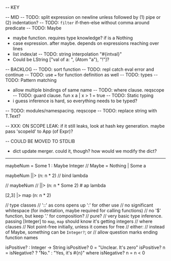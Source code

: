 -- KEY

-- MID
-- TODO: split expression on newline unless followed by (1) pipe or (2) indentation?
-- TODO: `filter` if-then-else without comma around predicate
-- TODO: Maybe
  * maybe function. requires type knowledge? if is a Nothing
  * case expression. after maybe. depends on expressions reaching over lines
  * list index/at
-- TODO: string interpolation "#{intval}"
  * Could be LString ["val of a: ", (Atom "a"), "!"]?

-- BACKLOG
-- TODO: sort function
-- TODO: repl catch eval error and continue
-- TODO: use `=` for function definition as well
-- TODO: types
-- TODO: Pattern matching
  * allow multiple bindings of same name
-- TODO: where clause. reqscope
-- TODO: guard clause.
  fun x a
  | x > 1 = true
-- TODO: Static typing
  * i guess inference is hard, so everything needs to be typed?

-- TODO: modules/namespacing. reqscope
-- TODO: replace string with T.Text?


-- XXX: ON SCOPE LEAK: if it still leaks, look at hash key generation. maybe pass 'scopeId' to App (of Expr)?

-- COULD BE MOVED TO STDLIB
* dict update merger. could it, though? how would we modify the dict?

----

maybeNum = Some 1 :  Maybe Integer // Maybe = Nothing | Some a

maybeNum
||> (n: n * 2) // bind lambda

// maybeNum
// ||> (n: n * Some 2) # ap lambda

[2,3]
|> map (n: n * 2)

// type classes
// '::' as cons opens up ':' for other use
// no significant whitespace (for indentation, maybe required for calling functions)
// no '$' function, but keep '.' for composition?
// pure?
// very basic type inference. passing [Integer] to `map`, `map` should know it's getting integers
// where clauses
// Not point-free initially, unless it comes for free
// either:
  // instead of Maybe, something can be `Integer?`; or
  // allow question marks ending function names

isPositive? : Integer -> String
isPositive? 0 = "Unclear. It's zero"
isPositive? n = isNegative? ? "No." : "Yes, it's #{n}"
where isNegative? n = n < 0
